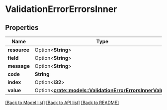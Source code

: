 # ValidationErrorErrorsInner

## Properties

Name | Type | Description | Notes
------------ | ------------- | ------------- | -------------
**resource** | Option<**String**> |  | [optional]
**field** | Option<**String**> |  | [optional]
**message** | Option<**String**> |  | [optional]
**code** | **String** |  | 
**index** | Option<**i32**> |  | [optional]
**value** | Option<[**crate::models::ValidationErrorErrorsInnerValue**](validation_error_errors_inner_value.md)> |  | [optional]

[[Back to Model list]](../README.md#documentation-for-models) [[Back to API list]](../README.md#documentation-for-api-endpoints) [[Back to README]](../README.md)


